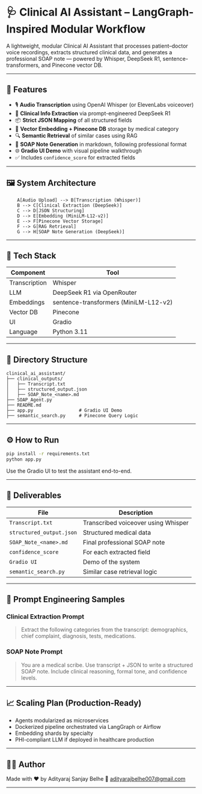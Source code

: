 # 🩺 Clinical AI Assistant – LangGraph-Inspired Modular Workflow

A lightweight, modular Clinical AI Assistant that processes patient–doctor voice recordings, extracts structured clinical data, and generates a professional SOAP note — powered by Whisper, DeepSeek R1, sentence-transformers, and Pinecone vector DB.

---

## 🚀 Features

- 🎙️ **Audio Transcription** using OpenAI Whisper (or ElevenLabs voiceover)
- 🧠 **Clinical Info Extraction** via prompt-engineered DeepSeek R1
- 📦 **Strict JSON Mapping** of all structured fields
- 🔢 **Vector Embedding + Pinecone DB** storage by medical category
- 🔍 **Semantic Retrieval** of similar cases using RAG
- 📄 **SOAP Note Generation** in markdown, following professional format
- 🌐 **Gradio UI Demo** with visual pipeline walkthrough
- ✅ Includes `confidence_score` for extracted fields

---

## 🖼️ System Architecture

```
    A[Audio Upload] --> B[Transcription (Whisper)]
    B --> C[Clinical Extraction (DeepSeek)]
    C --> D[JSON Structuring]
    D --> E[Embedding (MiniLM-L12-v2)]
    E --> F[Pinecone Vector Storage]
    F --> G[RAG Retrieval]
    G --> H[SOAP Note Generation (DeepSeek)]
```

---

## 🧰 Tech Stack

| Component | Tool |
|----------|------|
| Transcription | Whisper |
| LLM | DeepSeek R1 via OpenRouter |
| Embeddings | sentence-transformers (MiniLM-L12-v2) |
| Vector DB | Pinecone |
| UI | Gradio |
| Language | Python 3.11 |

---

## 📂 Directory Structure

```
clinical_ai_assistant/
├── clinical_outputs/
│   ├── Transcript.txt
│   ├── structured_output.json
│   ├── SOAP_Note_<name>.md
├── SOAP_Agent.py
├── README.md
├── app.py                 # Gradio UI Demo
├── semantic_search.py     # Pinecone Query Logic
```

---

## ⚙️ How to Run

```bash
pip install -r requirements.txt
python app.py
```

Use the Gradio UI to test the assistant end-to-end.

---

## 🧪 Deliverables

| File | Description |
|------|-------------|
| `Transcript.txt` | Transcribed voiceover using Whisper |
| `structured_output.json` | Structured medical data |
| `SOAP_Note_<name>.md` | Final professional SOAP note |
| `confidence_score` | For each extracted field |
| `Gradio UI` | Demo of the system |
| `semantic_search.py` | Similar case retrieval logic |

---

## 📌 Prompt Engineering Samples

### Clinical Extraction Prompt
> Extract the following categories from the transcript: demographics, chief complaint, diagnosis, tests, medications.

### SOAP Note Prompt
> You are a medical scribe. Use transcript + JSON to write a structured SOAP note. Include clinical reasoning, formal tone, and confidence levels.

---

## 📈 Scaling Plan (Production-Ready)

- Agents modularized as microservices
- Dockerized pipeline orchestrated via LangGraph or Airflow
- Embedding shards by specialty
- PHI-compliant LLM if deployed in healthcare production

---

## 👨‍⚕️ Author

Made with ❤️ by Adityaraj Sanjay Belhe
📧 adityarajbelhe007@gmail.com

---
